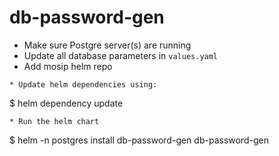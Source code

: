 # db-password-gen

* Make sure Postgre server(s) are running
* Update all database parameters in `values.yaml`
* Add mosip helm repo
```
* Update helm dependencies using:
```
$ helm dependency update
```
* Run the helm chart
```
$ helm -n postgres install db-password-gen db-password-gen
```
